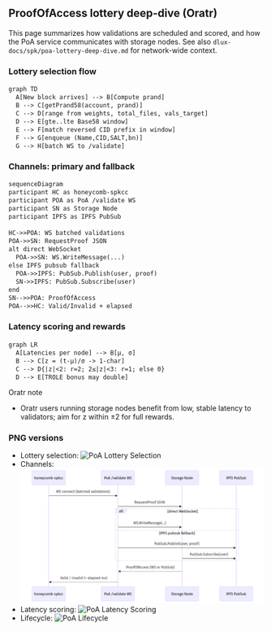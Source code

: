 ## ProofOfAccess lottery deep-dive (Oratr)

This page summarizes how validations are scheduled and scored, and how the PoA service communicates with storage nodes. See also `dlux-docs/spk/poa-lottery-deep-dive.md` for network-wide context.

### Lottery selection flow
```mermaid
graph TD
  A[New block arrives] --> B[Compute prand]
  B --> C[getPrand58(account, prand)]
  C --> D[range from weights, total_files, vals_target]
  D --> E[gte..lte Base58 window]
  E --> F[match reversed CID prefix in window]
  F --> G[enqueue (Name,CID,SALT,bn)]
  G --> H[batch WS to /validate]
```

### Channels: primary and fallback
```mermaid
sequenceDiagram
participant HC as honeycomb-spkcc
participant POA as PoA /validate WS
participant SN as Storage Node
participant IPFS as IPFS PubSub

HC->>POA: WS batched validations
POA->>SN: RequestProof JSON
alt direct WebSocket
  POA->>SN: WS.WriteMessage(...)
else IPFS pubsub fallback
  POA->>IPFS: PubSub.Publish(user, proof)
  SN->>IPFS: PubSub.Subscribe(user)
end
SN-->>POA: ProofOfAccess
POA-->>HC: Valid/Invalid + elapsed
```

### Latency scoring and rewards
```mermaid
graph LR
  A[Latencies per node] --> B[μ, σ]
  B --> C[z = (t-μ)/σ -> 1-char]
  C --> D{|z|<2: r=2; 2≤|z|<3: r=1; else 0}
  D --> E[TROLE bonus may double]
```

Oratr note
- Oratr users running storage nodes benefit from low, stable latency to validators; aim for z within ±2 for full rewards.

### PNG versions

- Lottery selection: ![PoA Lottery Selection](./img/poa-lottery-selection.png)
- Channels: ![PoA Channels](./img/poa-channels.png)
- Latency scoring: ![PoA Latency Scoring](./img/poa-latency-scoring.png)
- Lifecycle: ![PoA Lifecycle](./img/poa-lifecycle.png)
